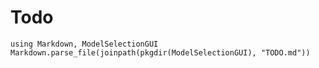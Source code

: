 # Todo

```@eval
using Markdown, ModelSelectionGUI
Markdown.parse_file(joinpath(pkgdir(ModelSelectionGUI), "TODO.md"))
```